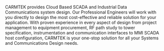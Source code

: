 
CARMTEK provides Cloud Based SCADA and Industrial Data Communications system design. Our Professional Engineers will work with you directly to design the most cost-effective and reliable solution for your application.
With proven experience in every aspect of design from project management to equipment procurement, RF path study to tower specification, instrumentation and communication interfaces to MMI SCADA host configuration, CARMTEK is your one-stop solution for all your Systems and Communications Design needs.